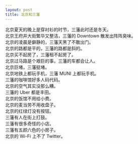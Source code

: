 ```yaml
---
layout: post
title: 北京和三藩
---
```


北京夏天的晚上是穿衬衫的时节，三藩此时还是冬天。  
北京王府井大街繁华又整洁，三藩的 Downtown 散发出阵阵臭味。  
北京的凌晨是僻静的，三藩天黑了不敢出门。  
北京的路都是平的，三藩的路都是斜的。  
北京买不起房了，三藩租不起房了。  
北京过马路是个艰巨的事，三藩的车都会让人。  
北京巨堵，三藩挺堵。  
北京地铁上都玩手机，三藩 MUNI 上都玩手机。  
三藩的咖啡馆好多人码代码。  
北京的空气其实没那么糟。  
三藩的 Uber 都是丰田。  
北京的饭馆不用给小费。  
北京的麦当劳不用收盘子。  
北京的红绿灯没有按钮。  
三藩有人在街上打鼓。  
三藩有很多奇怪的小店。  
三藩有五颜六色的小房子。  
北京的 Wi-Fi 上不了 Twitter。
